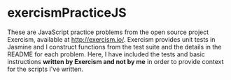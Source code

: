 # exercismPracticeJS

These are JavaScript practice problems from the open source project Exercism, available at http://exercism.io/. Exercism provides unit tests in Jasmine and I construct functions from the test suite and the details in the README for each problem. Here, I have included the tests and basic instructions **written by Exercism and not by me** in order to provide context for the scripts I've written.
